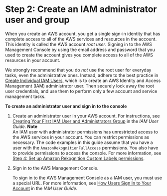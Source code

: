 # Step 2: Create an IAM administrator user and group<a name="su-account-user"></a>

When you create an AWS account, you get a single sign\-in identity that has complete access to all of the AWS services and resources in the account\. This identity is called the AWS account *root user*\. Signing in to the AWS Management Console by using the email address and password that you used to create the account gives you complete access to all of the AWS resources in your account\. 

We strongly recommend that you do *not* use the root user for everyday tasks, even the administrative ones\. Instead, adhere to the best practice in [Create Individual IAM Users](https://docs.aws.amazon.com/IAM/latest/UserGuide/best-practices.html#create-iam-users), which is to create an AWS Identity and Access Management \(IAM\) administrator user\. Then securely lock away the root user credentials, and use them to perform only a few account and service management tasks\. 

**To create an administrator user and sign in to the console**

1. Create an administrator user in your AWS account\. For instructions, see [Creating Your First IAM User and Administrators Group](https://docs.aws.amazon.com/IAM/latest/UserGuide/getting-started_create-admin-group.html) in the *IAM User Guide*\.
**Note**  
An IAM user with administrator permissions has unrestricted access to the AWS services in your account\. You can restrict permissions as necessary\. The code examples in this guide assume that you have a user with the `AmazonRekognitionFullAccess` permissions\. You also have to provide permissions to access the console\. For more information, see [Step 4: Set up Amazon Rekognition Custom Labels permissions](su-console-policy.md)\.

1. Sign in to the AWS Management Console\. 

   To sign in to the AWS Management Console as a IAM user, you must use a special URL\. For more information, see [How Users Sign In to Your Account](https://docs.aws.amazon.com/IAM/latest/UserGuide/getting-started_how-users-sign-in.html) in the *IAM User Guide*\.